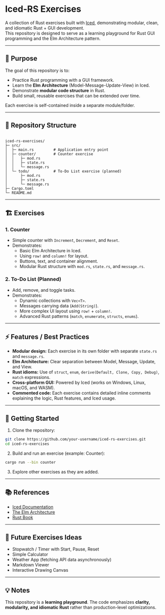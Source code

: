# Iced-RS Exercises

A collection of Rust exercises built with [Iced](https://github.com/iced-rs/iced), demonstrating modular, clean, and idiomatic Rust + GUI development.  
This repository is designed to serve as a learning playground for Rust GUI programming and the Elm Architecture pattern.

---

## 📝 Purpose

The goal of this repository is to:

- Practice Rust programming with a GUI framework.
- Learn the **Elm Architecture** (Model-Message-Update-View) in Iced.
- Demonstrate **modular code structure** in Rust.
- Build small, reusable exercises that can be extended over time.

Each exercise is self-contained inside a separate module/folder.

---

## 📂 Repository Structure

```

iced-rs-exercises/
├─ src/
│  ├─ main.rs         # Application entry point
│  ├─ counter/        # Counter exercise
│  │   ├─ mod.rs
│  │   ├─ state.rs
│  │   └─ message.rs
│  └─ todo/           # To-Do List exercise (planned)
│      ├─ mod.rs
│      ├─ state.rs
│      └─ message.rs
├─ Cargo.toml
└─ README.md

````

---

## 🏗 Exercises

### 1. Counter
- Simple counter with `Increment`, `Decrement`, and `Reset`.
- Demonstrates:
  - Basic Elm Architecture in Iced.
  - Using `row!` and `column!` for layout.
  - Buttons, text, and container alignment.
  - Modular Rust structure with `mod.rs`, `state.rs`, and `message.rs`.

### 2. To-Do List (Planned)
- Add, remove, and toggle tasks.
- Demonstrates:
  - Dynamic collections with `Vec<T>`.
  - Messages carrying data (`Add(String)`).
  - More complex UI layout using `row!` + `column!`.
  - Advanced Rust patterns (`match`, `enumerate`, `structs`, `enums`).

---

## ⚡ Features / Best Practices

- **Modular design:** Each exercise in its own folder with separate `state.rs` and `message.rs`.
- **Elm Architecture:** Clear separation between Model, Message, Update, and View.
- **Rust idioms:** Use of `struct`, `enum`, `derive(Default, Clone, Copy, Debug)`, `match` expressions.
- **Cross-platform GUI:** Powered by Iced (works on Windows, Linux, macOS, and WASM).
- **Commented code:** Each exercise contains detailed inline comments explaining the logic, Rust features, and Iced usage.

---

## 🚀 Getting Started

1. Clone the repository:

```bash
git clone https://github.com/your-username/iced-rs-exercises.git
cd iced-rs-exercises
````

2. Build and run an exercise (example: Counter):

```bash
cargo run --bin counter
```

3. Explore other exercises as they are added.

---

## 📚 References

* [Iced Documentation](https://docs.rs/iced)
* [The Elm Architecture](https://guide.elm-lang.org/architecture/)
* [Rust Book](https://doc.rust-lang.org/book/)

---

## 🎯 Future Exercises Ideas

* Stopwatch / Timer with Start, Pause, Reset
* Simple Calculator
* Weather App (fetching API data asynchronously)
* Markdown Viewer
* Interactive Drawing Canvas

---

## 💡 Notes

This repository is a **learning playground**. The code emphasizes **clarity, modularity, and idiomatic Rust** rather than production-level optimizations.